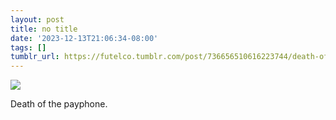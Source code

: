 ```yaml
---
layout: post
title: no title
date: '2023-12-13T21:06:34-08:00'
tags: []
tumblr_url: https://futelco.tumblr.com/post/736656510616223744/death-of-the-payphone
---
```

![](https://64.media.tumblr.com/4e87ff3e1269ae3aa0981f214080240c/def427712d101232-a1/s640x960/7235da74289631e3347f70208004b9c1ebe2913b.jpg)

Death of the payphone.

